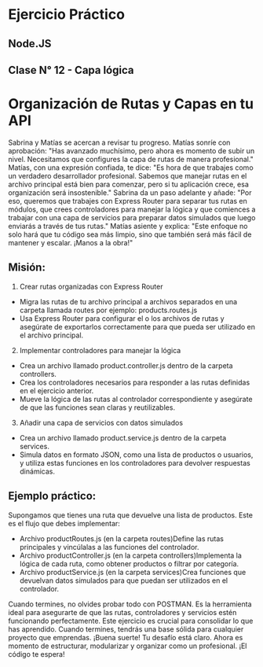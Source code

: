 # Ejercicio Práctico
## Node.JS
## Clase N° 12 - Capa lógica

# Organización de Rutas y Capas en tu API
Sabrina y Matías se acercan a revisar tu progreso. Matías sonríe con aprobación: "Has avanzado muchísimo, pero ahora es momento de subir un nivel. Necesitamos que configures la capa de rutas de manera profesional."
Matías, con una expresión confiada, te dice: "Es hora de que trabajes como un verdadero desarrollador profesional. Sabemos que manejar rutas en el archivo principal está bien para comenzar, pero si tu aplicación crece, esa organización será insostenible."
Sabrina da un paso adelante y añade: "Por eso, queremos que trabajes con Express Router para separar tus rutas en módulos, que crees controladores para manejar la lógica y que comiences a trabajar con una capa de servicios para preparar datos simulados que luego enviarás a través de tus rutas."
Matías asiente y explica: "Este enfoque no solo hará que tu código sea más limpio, sino que también será más fácil de mantener y escalar. ¡Manos a la obra!"

## Misión:
1) Crear rutas organizadas con Express Router
- Migra las rutas de tu archivo principal a archivos separados en una carpeta llamada routes por ejemplo: products.routes.js
- Usa Express Router para configurar el o los archivos de rutas y asegúrate de exportarlos correctamente para que pueda ser utilizado en el archivo principal.
2) Implementar controladores para manejar la lógica
- Crea un archivo llamado product.controller.js dentro de la carpeta controllers.
- Crea los controladores necesarios para responder a las rutas definidas en el ejercicio anterior.
- Mueve la lógica de las rutas al controlador correspondiente y asegúrate de que las funciones sean claras y reutilizables.
3)  Añadir una capa de servicios con datos simulados
- Crea un archivo llamado product.service.js dentro de la carpeta services.
- Simula datos en formato JSON, como una lista de productos o usuarios, y utiliza estas funciones en los controladores para devolver respuestas dinámicas.

## Ejemplo práctico:
Supongamos que tienes una ruta que devuelve una lista de productos. Este es el flujo que debes implementar:
- Archivo productRoutes.js (en la carpeta routes)Define las rutas principales y vincúlalas a las funciones del controlador.
- Archivo productController.js (en la carpeta controllers)Implementa la lógica de cada ruta, como obtener productos o filtrar por categoría.
- Archivo productService.js (en la carpeta services)Crea funciones que devuelvan datos simulados para que puedan ser utilizados en el controlador.

Cuando termines, no olvides probar todo con POSTMAN. Es la herramienta ideal para asegurarte de que las rutas, controladores y servicios estén funcionando perfectamente.
Este ejercicio es crucial para consolidar lo que has aprendido. Cuando termines, tendrás una base sólida para cualquier proyecto que emprendas. ¡Buena suerte!
Tu desafío está claro. Ahora es momento de estructurar, modularizar y organizar como un profesional. ¡El código te espera!